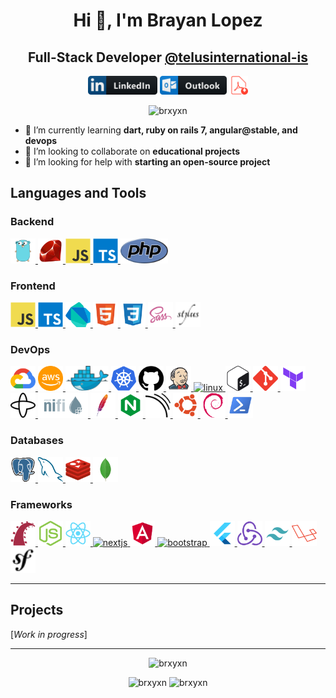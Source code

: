 <h1 align="center">Hi 👋, I'm Brayan Lopez</h1>
<h2 align="center">Full-Stack Developer <a href="https://github.com/telusinternational-is">@telusinternational-is</a></h2>

<p align="center">
<a href="https://linkedin.com/in/brxyxn" target="blank"><img src="assets/badge_linkedin.svg" alt="brxyxn" height="30"/></a>
<a href="mailto:brxyxn.corp@live.com" target="blank"><img src="assets/badge_outlook.svg" alt="brxyxn.corp@live.com" height="30"/></a>
<a href="docs/Resume.pdf" download><img src="assets/pdf_download.svg" alt="Resume.pdf" height="30"/></a>
</p>

<p align="center"> <img src="https://komarev.com/ghpvc/?username=brxyxn&color=0e75b6&style=flat" alt="brxyxn" /> </p>

- 🌱 I’m currently learning **dart, ruby on rails 7, angular@stable, and devops**
- 👯 I’m looking to collaborate on **educational projects**
- 🤝 I’m looking for help with **starting an open-source project**

## Languages and Tools

### Backend

<a href="https://golang.org" target="_blank" rel="noreferrer"> <img src="assets/gopher.svg" alt="go" height="40"/> </a>
<a href="https://www.ruby-lang.org/en/" target="_blank" rel="noreferrer"> <img src="assets/ruby.svg" alt="ruby" height="40"/> </a>
<a href="https://developer.mozilla.org/en-US/docs/Web/JavaScript" target="_blank" rel="noreferrer"> <img src="assets/javascript.svg" alt="javascript" height="40"/> </a>
<a href="https://www.typescriptlang.org/" target="_blank" rel="noreferrer"> <img src="assets/typescript.svg" alt="typescript" height="40"/> </a>
<a href="https://www.php.net" target="_blank" rel="noreferrer"> <img src="assets/php.svg" alt="php" height="40"/> </a>

### Frontend

<a href="https://developer.mozilla.org/en-US/docs/Web/JavaScript" target="_blank" rel="noreferrer"> <img src="assets/javascript.svg" alt="javascript" height="40"/> </a>
<a href="https://www.typescriptlang.org/" target="_blank" rel="noreferrer"> <img src="assets/typescript.svg" alt="typescript" height="40"/> </a>
<a href="https://dart.dev" target="_blank" rel="noreferrer"> <img src="assets/dart.svg" alt="dart" height="40"/> </a>
<a href="https://developer.mozilla.org/en-US/docs/Web/HTML" target="_blank" rel="noreferrer"> <img src="assets/html.svg" alt="html" height="40"/> </a>
<a href="https://developer.mozilla.org/en-US/docs/Web/CSS" target="_blank" rel="noreferrer"> <img src="assets/css.svg" alt="css" height="40"/> </a>
<a href="https://sass-lang.com/" target="_blank" rel="noreferrer"> <img src="assets/sass.svg" alt="sass" height="40"/> </a>
<a href="https://stylus-lang.com/" target="_blank" rel="noreferrer"> <img src="assets/stylus.svg" alt="stylus" height="40"/> </a>

### DevOps

<a href="https://cloud.google.com" target="_blank" rel="noreferrer"> <img src="assets/gcp2.svg" alt="gcp" height="40"/> </a>
<a href="https://aws.amazon.com" target="_blank" rel="noreferrer"> <img src="assets/aws2.svg" alt="aws" height="40"/> </a>
<a href="https://www.docker.com/" target="_blank" rel="noreferrer"> <img src="assets/docker.svg" alt="docker" height="40"/> </a>
<a href="https://kubernetes.io" target="_blank" rel="noreferrer"> <img src="assets/kubernetes.svg" alt="kubernetes" height="40"/> </a>
<a href="" target="_blank" rel="noreferrer"> <img src="assets/github.svg" alt="github" height="40"/> </a>
<a href="https://www.jenkins.io" target="_blank" rel="noreferrer"> <img src="assets/jenkins.svg" alt="jenkins" height="40"/> </a>
<a href="https://www.linux.org/" target="_blank" rel="noreferrer"> <img src="https://cdn.jsdelivr.net/gh/devicons/devicon/icons/linux/linux-original.svg" alt="linux" height="40"/> </a>
<a href="https://www.gnu.org/software/bash/" target="_blank" rel="noreferrer"> <img src="assets/gnu_bash.svg" alt="bash" height="40"/> </a>
<a href="https://git-scm.com/" target="_blank" rel="noreferrer"> <img src="assets/git-scm.svg" alt="git" height="40"/> </a>
<a href="https://www.terraform.io/" target="_blank" rel="noreferrer"> <img src="assets/terraform.svg" alt="terraform" height="40"/> </a>
<a href="https://temporal.io/" target="_blank" rel="noreferrer"> <img src="assets/temporal.svg" alt="temporal" height="40"/> </a>
<a href="https://nifi.apache.org/" target="_blank" rel="noreferrer"> <img src="assets/apache_nifi.svg" alt="apache nifi" height="40"/> </a>
<a href="https://httpd.apache.org/" target="_blank" rel="noreferrer"> <img src="assets/apache.svg" alt="apache" height="40"/> </a>
<a href="https://www.nginx.com/" target="_blank" rel="noreferrer"> <img src="assets/nginx.svg" alt="nginx" height="40"/> </a>
<a href="" target="_blank" rel="noreferrer"> <img src="assets/sonarqube.svg" alt="sonarqube" height="40"/> </a>
<a href="https://ubuntu.com/" target="_blank" rel="noreferrer"> <img src="assets/ubuntu2.svg" alt="ubuntu" height="40"/> </a>
<a href="https://www.debian.org/" target="_blank" rel="noreferrer"> <img src="assets/debian.svg" alt="debian" height="40"/> </a>
<a href="https://learn.microsoft.com/en-us/powershell/scripting/overview?view=powershell-7.3" target="_blank" rel="noreferrer"> <img src="assets/powershell.svg" alt="powershell" height="40"/> </a>

### Databases

<a href="https://www.postgresql.org" target="_blank" rel="noreferrer"> <img src="assets/postgresql.svg" alt="postgresql" height="40"/> </a>
<a href="https://www.mysql.com/" target="_blank" rel="noreferrer"> <img src="assets/mysql1.svg" alt="mysql" height="40"/> </a>
<a href="https://redis.io" target="_blank" rel="noreferrer"> <img src="assets/redis.svg" alt="redis" height="40"/> </a>
<a href="https://www.mongodb.com/" target="_blank" rel="noreferrer"> <img src="assets/mongodb.svg" alt="mongodb" height="40"/> </a>

### Frameworks

<a href="https://rubyonrails.org" target="_blank" rel="noreferrer"> <img src="assets/ruby_on_rails.svg" alt="rails" height="40"/> </a>
<a href="https://nodejs.org" target="_blank" rel="noreferrer"> <img src="assets/nodejs2.svg" alt="nodejs" height="40"/> </a>
<a href="https://reactjs.org/" target="_blank" rel="noreferrer"> <img src="assets/reactjs.svg" alt="react" height="40"/> </a>
<a href="https://nextjs.org/" target="_blank" rel="noreferrer"> <img src="https://cdn.worldvectorlogo.com/logos/nextjs-2.svg" alt="nextjs" height="40"/> </a>
<a href="https://angular.io" target="_blank" rel="noreferrer"> <img src="assets/angular.svg" alt="angular" height="40"/> </a>
<a href="https://getbootstrap.com" target="_blank" rel="noreferrer"> <img src="https://cdn.jsdelivr.net/gh/devicons/devicon/icons/bootstrap/bootstrap-plain.svg" alt="bootstrap" height="40"/> </a>
<a href="https://flutter.dev" target="_blank" rel="noreferrer"> <img src="assets/flutter.svg" alt="flutter" height="40"/> </a>
<a href="https://redux.js.org" target="_blank" rel="noreferrer"> <img src="assets/redux.svg" alt="redux" height="40"/> </a>
<a href="https://tailwindcss.com/" target="_blank" rel="noreferrer"> <img src="assets/tailwind.svg" alt="tailwind" height="40"/> </a>
<a href="https://laravel.com/" target="_blank" rel="noreferrer"> <img src="assets/laravel.svg" alt="laravel" height="40"/> </a>
<a href="https://symfony.com/" target="_blank" rel="noreferrer"> <img src="assets/symfony.svg" alt="symfony" height="40"/> </a>

---

## Projects

[*Work in progress*]

---

<p align="center">
<img src="https://github-readme-stats.vercel.app/api/top-langs?username=brxyxn&show_icons=true&theme=dark&locale=en&layout=compact" alt="brxyxn" />
</p>

<p align="center">
<img src="https://github-readme-stats.vercel.app/api?username=brxyxn&show_icons=true&theme=dark&locale=en" alt="brxyxn" />
<img src="https://github-readme-streak-stats.herokuapp.com/?user=brxyxn&theme=dark" alt="brxyxn" />
</p>

<!-- https://cdn.jsdelivr.net/gh/devicons/devicon/icons -->
